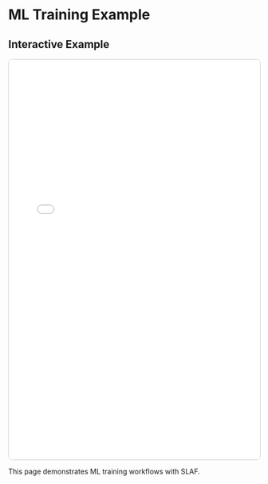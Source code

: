 # ML Training Example

## Interactive Example

<iframe src="../03-ml-training-pipeline.html" width="100%" height="800px" style="border:1px solid #ccc; border-radius:8px;"></iframe>

This page demonstrates ML training workflows with SLAF.

<!-- Add your existing content here -->
